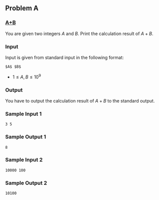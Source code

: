 


## Problem A

### <u>**A+B**</u>

You are given two integers $A$ and $B$. Print the calculation result of $A + B$.

### Input

Input is given from standard input in the following format:

```
$A$ $B$
```

- $1 \leq A, B \leq 10^{9}$

### Output

You have to output the calculation result of $A + B$ to the standard output.


### Sample Input 1
```
3 5
```



### Sample Output 1
```
8
```





### Sample Input 2
```
10000 100
```



### Sample Output 2
```
10100
```








